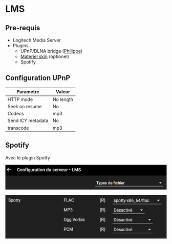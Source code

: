 # LMS
## Pre-requis
- Logitech Media Server
- Plugins
  - UPnP/DLNA bridge ([Philippe](https://github.com/philippe44/LMS-to-uPnP))
  - [Materiel skin](https://github.com/CDrummond/lms-material) (optionel)
  - Spotify

## Configuration UPnP


| Parametre         | Valeur      |
| ----------------- | ----------- |
| HTTP mode         | No length   |
| Seek on resume    | No          |
| Codecs            | mp3         |
| Send ICY metadata | No          |
|transcode          | mp3



## Spotify

Avec le plugin Spotty


![type](../img/LMS_TypeFiles.png)

![type](../img/LMS_TypeFiles_Spotty.png)
